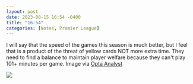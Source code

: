```yaml
---
layout: post
date: 2023-08-15 16:54 -0400
title: "16:54"
categories: [Notes, Premier League]
---
```


I will say that the speed of the games this season is much better, but I feel that is a product of the threat of yellow cards NOT more extra time. They need to find a balance to maintain player welfare because they can't play 101+ minutes per game. Image via [Opta Analyst](https://theanalyst.com/eu/2023/08/match-time-ball-in-play-referees-stats/) 

![](https://i.imgur.com/EnLRY53.png)

